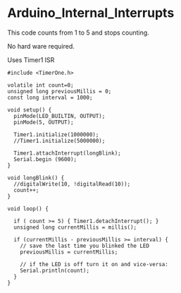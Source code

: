 # Arduino_Internal_Interrupts


This code counts from 1 to 5 and stops counting.

No hard ware required.

Uses Timer1 ISR

```
#include <TimerOne.h>

volatile int count=0;
unsigned long previousMillis = 0;
const long interval = 1000;  

void setup() {
  pinMode(LED_BUILTIN, OUTPUT);
  pinMode(5, OUTPUT);
  
  Timer1.initialize(1000000); 
  //Timer1.initialize(5000000); 
     
  Timer1.attachInterrupt(longBlink);  
  Serial.begin (9600);
}

void longBlink() {
  //digitalWrite(10, !digitalRead(10));
  count++;
}

void loop() {

  if ( count >= 5) { Timer1.detachInterrupt(); }
  unsigned long currentMillis = millis();

  if (currentMillis - previousMillis >= interval) {
    // save the last time you blinked the LED
    previousMillis = currentMillis;

    // if the LED is off turn it on and vice-versa:
    Serial.println(count);
  }
}

```
